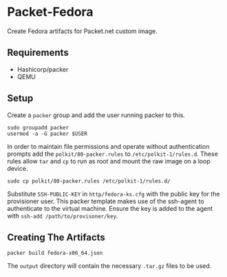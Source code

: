 # Packet-Fedora

Create Fedora artifacts for Packet.net custom image.

## Requirements
- Hashicorp/packer
- QEMU

## Setup

Create a `packer` group and add the user running packer to this.

```
sudo groupadd packer
usermod -a -G packer $USER
```

In order to maintain file permissions and operate without authentication prompts
add the `polkit/80-packer.rules` to `/etc/polkit-1/rules.d`.  These rules allow
`tar` and `cp` to run as root and mount the raw image on a loop device.

```
sudo cp polkit/80-packer.rules /etc/polkit-1/rules.d/
```

Substitute `SSH-PUBLIC-KEY` in `http/fedora-ks.cfg` with the public key
for the provisioner user.  This packer template makes use of the ssh-agent
to authenticate to the virtual machine.  Ensure the key is added to the agent
with `ssh-add /path/to/provisoner/key`.

## Creating The Artifacts

```
packer build fedora-x86_64.json
```

The `output` directory will contain the necessary `.tar.gz` files to be used.
